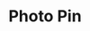 ---
slug: "photo-pin"
title: "Photo Pin"
description: "Drag and drop photo editor for placing customized location pins on real-estate photos - built with the HTML Canvas"
imgs: [""]
icon: ""
---